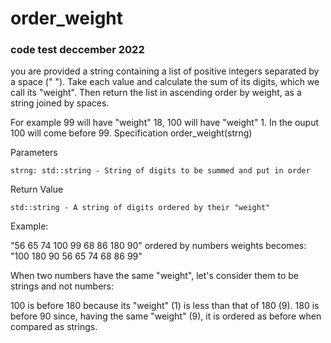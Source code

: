# order_weight
### code test deccember 2022

you are provided a string containing a list of positive integers separated by a space (" "). Take each value and calculate the sum of its digits, which we call its "weight". Then return the list in ascending order by weight, as a string joined by spaces.

For example 99 will have "weight" 18, 100 will have "weight" 1. In the ouput 100 will come before 99.
Specification
order_weight(strng)

Parameters

    strng: std::string - String of digits to be summed and put in order
Return Value

    std::string - A string of digits ordered by their "weight"

Example:

"56 65 74 100 99 68 86 180 90" ordered by numbers weights becomes: "100 180 90 56 65 74 68 86 99"

When two numbers have the same "weight", let's consider them to be strings and not numbers:

100 is before 180 because its "weight" (1) is less than that of 180 (9). 180 is before 90 since, having the same "weight" (9), it is ordered as before when compared as strings.
